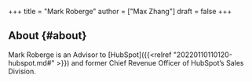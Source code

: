 +++
title = "Mark Roberge"
author = ["Max Zhang"]
draft = false
+++

## About {#about}

Mark Roberge is an Advisor to [HubSpot]({{<relref "20220110110120-hubspot.md#" >}}) and former Chief Revenue Officer of
HubSpot’s Sales Division.